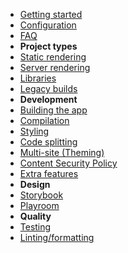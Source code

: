 - [Getting started](./docs/getting-started.md)
- [Configuration](./docs/configuration.md)
- [FAQ](./docs/faq)
- **Project types**
- [Static rendering](./docs/static-rendering.md)
- [Server rendering](./docs/server-rendering.md)
- [Libraries](./docs/libraries.md)
- [Legacy builds](./docs/legacy-builds.md)
- **Development**
- [Building the app](./docs/building-the-app.md)
- [Compilation](./docs/compilation.md)
- [Styling](./docs/styling.md)
- [Code splitting](./docs/code-splitting.md)
- [Multi-site (Theming)](./docs/multi-site.md)
- [Content Security Policy](./docs/csp.md)
- [Extra features](./docs/extra-features.md)
- **Design**
- [Storybook](./docs/storybook.md)
- [Playroom](./docs/playroom.md)
- **Quality**
- [Testing](./docs/testing.md)
- [Linting/formatting](./docs/linting.md)
